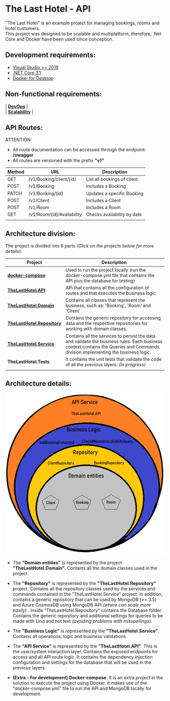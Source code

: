 # The Last Hotel - API

"The Last Hotel" is an example project for managing bookings, rooms and hotel customers.
<br />
This project was designed to be scalable and multiplatform,
therefore, .Net Core and Docker have been used since conception.


## Development requirements:
* [Visual Studio >= 2019](https://visualstudio.microsoft.com/pt-br/downloads/)
* [.NET Core 3.1](https://dotnet.microsoft.com/download/dotnet/3.1)
* [Docker for Desktop](https://www.docker.com/products/docker-desktop)

## Non-functional requirements:
| **[DevOps](./Doc/DevOps.md)** | <br />
| **[Scalability](./Doc/Scalability.md)** |
## API Routes:

ATTENTION:
* All route documentation can be accessed through the endpoint: **/swagger**
* All routes are versioned with the prefix **"v1"**
  
| Method | URL | Description 
| --- | --- | --- |
|GET |/v1/Booking/client/{id} |List all bookings of client|
|POST |/v1/Booking |Includes a Booking|
|PATCH |/v1/Booking/{id} |Updates a specific Booking|
|POST |/v1/Client |Includes a Client|
|POST |/v1/Room |Includes a Room|
|GET |/v1​/Room​/{id}​/Availability |Checks availability by date|
|  |   |
## Architecture division:
The project is divided into 6 parts (*Click on the projects below for more details*):

| Project | Description 
| --- | --- |
|**[docker-compose](./Doc/Docker-Compose.md)**|Used to run the project locally (run the docker-compose.yml file that contains the API plus the database for testing)|
|**[TheLastHotel.API](./Doc/TheLastHotel.API.md)**|API that contains all the configuration of routes and that executes the business logic|
|**[TheLastHotel.Domain](./Doc/TheLastHotel.Domain.md)**|Contains all classes that represent the business, such as: 'Booking', 'Room' and 'Client'|
|**[TheLastHotel.Repository](./Doc/TheLastHotel.Repository.md)**|Contains the generic repository for accessing data and the respective repositories for working with domain classes.|
|**[TheLastHotel.Service](./Doc/TheLastHotel.Service.md)**|Contains all the services to persist the data and validate the business rules. Each business context contains the Queries and Commands division implementing the business logic.|
|**TheLastHotel.Tests**|It contains the unit tests that validate the code of all the previous layers. *(In progress)*|
|  |   |
    
 ## Architecture details:
![alt text](./Doc/Images/OnionArchitecture.png "Onion Architecture")
<br />
<p>

* The **"Domain entities"** is represented by the project **"TheLastHotel.Domain"**. Contains all the domain classes used in the project.
  

* The **"Repository"** is represented by the **"TheLastHotel.Repository"** project.
Contains all the repository classes used by the services and commands contained in the "TheLastHotel.Service" project.
In addition, contains a generic repository that can be used by MongoDB (>= 3.5) and Azure CosmosDB using MongoDB API *(where can scale more easily)* .
Inside "TheLastHotel.Repository" contains the Database folder. Contains the generic repository and additional settings for queries to be made with Linq and not text *(avoiding problems with misspellings)*.
* The **"Business Logic"** is represented by the **"TheLastHotel.Service"**. Contains all operations, logic and business validations
* The **"API Service"** is represented by the **"TheLastHotel.API"**. This is the user/system interaction layer. Contains the exposed endpoints for access and all API route logic.
It contains the dependency injection configuration and settings for the database that will be used in the previous layers.

* **(Extra - For development) Docker-compose**. It is an extra project in the solution to execute the project using Docker. It makes use of the "docker-compose.yml" file to run the API and MongoDB locally for development.
</p>
